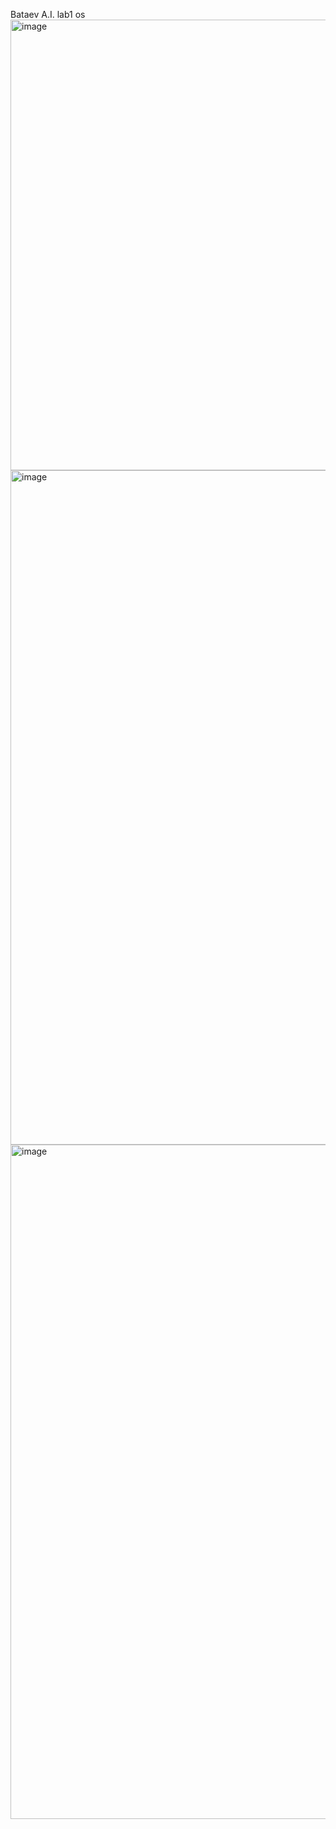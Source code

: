 Bataev A.I.
lab1
os
<img width="1280" height="721" alt="image" src="https://github.com/user-attachments/assets/b6598a6c-25e8-42c2-9b46-a83e25c404d2" />
<img width="1917" height="1079" alt="image" src="https://github.com/user-attachments/assets/3356392f-be9b-4a8d-bca7-e205d4690903" />
<img width="1916" height="1079" alt="image" src="https://github.com/user-attachments/assets/e0ccc166-8ab3-44f6-8029-0de772a432bf" />
